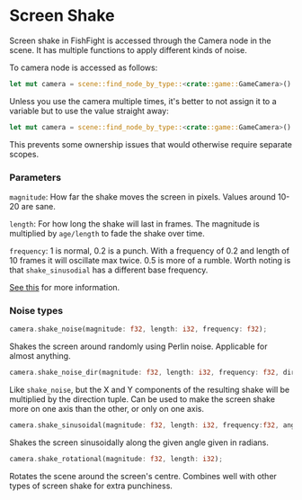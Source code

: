 # Screen Shake
Screen shake in FishFight is accessed through the Camera node in the scene. It has multiple functions to apply different kinds of noise.

To camera node is accessed as follows:
```rust
let mut camera = scene::find_node_by_type::<crate::game::GameCamera>().unwrap();
```

Unless you use the camera multiple times, it's better to not assign it to a variable but to use the value straight away: 
```rust
let mut camera = scene::find_node_by_type::<crate::game::GameCamera>().unwrap().shake_noise(magnitude, length, frequency);
```
This prevents some ownership issues that would otherwise require separate scopes.

### Parameters
`magnitude`: How far the shake moves the screen in pixels. Values around 10-20 are sane.

`length`: For how long the shake will last in frames. The magnitude is multiplied by `age/length` to fade the shake over time.

`frequency`: 1 is normal, 0.2 is a punch. With a frequency of 0.2 and length of 10 frames it will oscillate max twice. 0.5 is more of a rumble. Worth noting is that `shake_sinusodial` has a different base frequency.

[See this](../juice.md) for more information.

### Noise types
```rust
camera.shake_noise(magnitude: f32, length: i32, frequency: f32);
```
Shakes the screen around randomly using Perlin noise. Applicable for almost anything. 

```rust
camera.shake_noise_dir(magnitude: f32, length: i32, frequency: f32, direction: (f32, f32));
```
Like `shake_noise`, but the X and Y components of the resulting shake will be multiplied by the direction tuple. Can be used to make the screen shake more on one axis than the other, or only on one axis.

```rust
camera.shake_sinusoidal(magnitude: f32, length: i32, frequency:f32, angle: f32);
```
Shakes the screen sinusoidally along the given angle given in radians. 

```rust
camera.shake_rotational(magnitude: f32, length: i32);
```
Rotates the scene around the screen's centre. Combines well with other types of screen shake for extra punchiness.